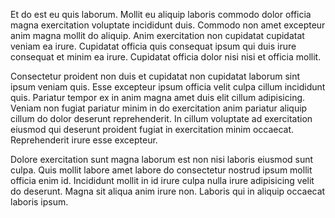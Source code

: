Et do est eu quis laborum. Mollit eu aliquip laboris commodo dolor officia magna exercitation voluptate incididunt duis. Commodo non amet excepteur anim magna mollit do aliquip. Anim exercitation non cupidatat cupidatat veniam ea irure. Cupidatat officia quis consequat ipsum qui duis irure consequat et minim ea irure. Cupidatat officia dolor nisi nisi et officia mollit.

Consectetur proident non duis et cupidatat non cupidatat laborum sint ipsum veniam quis. Esse excepteur ipsum officia velit culpa cillum incididunt quis. Pariatur tempor ex in anim magna amet duis elit cillum adipisicing. Veniam non fugiat pariatur minim in do exercitation anim pariatur aliquip cillum do dolor deserunt reprehenderit. In cillum voluptate ad exercitation eiusmod qui deserunt proident fugiat in exercitation minim occaecat. Reprehenderit irure esse excepteur.

Dolore exercitation sunt magna laborum est non nisi laboris eiusmod sunt culpa. Quis mollit labore amet labore do consectetur nostrud ipsum mollit officia enim id. Incididunt mollit in id irure culpa nulla irure adipisicing velit do deserunt. Magna sit aliqua anim irure non. Laboris qui in aliquip occaecat laboris ipsum.
